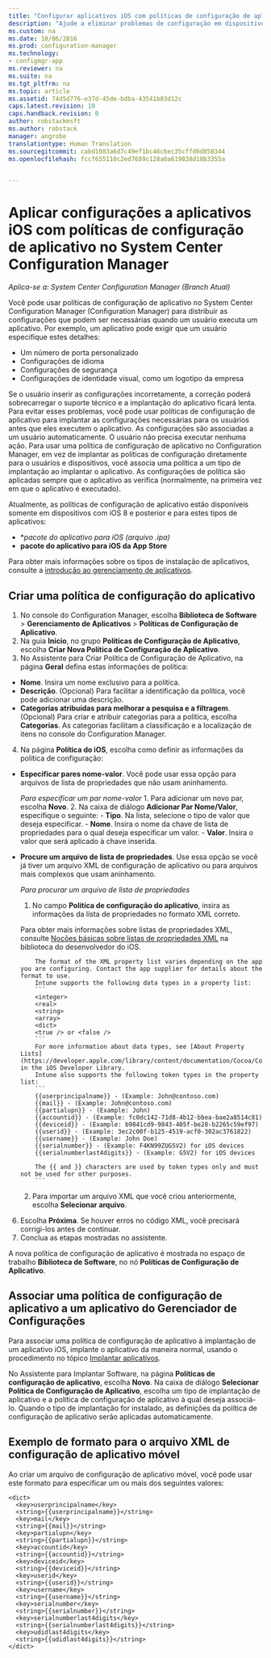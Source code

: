 ```yaml
---
title: "Configurar aplicativos iOS com políticas de configuração de aplicativo | Microsoft Docs"
description: "Ajude a eliminar problemas de configuração em dispositivos que executam o iOS 8 ou posterior ao implantar políticas de configuração de aplicativos para os usuários antes que eles executem aplicativos."
ms.custom: na
ms.date: 10/06/2016
ms.prod: configuration-manager
ms.technology:
- configmgr-app
ms.reviewer: na
ms.suite: na
ms.tgt_pltfrm: na
ms.topic: article
ms.assetid: 74d5d776-e37d-45de-bdba-43541b03d12c
caps.latest.revision: 10
caps.handback.revision: 0
author: robstackmsft
ms.author: robstack
manager: angrobe
translationtype: Human Translation
ms.sourcegitcommit: cabd1083a6d7c49ef1bc46c6ec35cffd6d858344
ms.openlocfilehash: fccf655110c2ed7689c128a0a619838d18b3355a


---
```

# <a name="apply-settings-to-ios-apps-with-app-configuration-policies-in-system-center-configuration-manager"></a>Aplicar configurações a aplicativos iOS com políticas de configuração de aplicativo no System Center Configuration Manager

*Aplica-se a: System Center Configuration Manager (Branch Atual)*


Você pode usar políticas de configuração de aplicativo no System Center Configuration Manager (Configuration Manager) para distribuir as configurações que podem ser necessárias quando um usuário executa um aplicativo. Por exemplo, um aplicativo pode exigir que um usuário especifique estes detalhes:
- Um número de porta personalizado
- Configurações de idioma
- Configurações de segurança
- Configurações de identidade visual, como um logotipo da empresa

Se o usuário inserir as configurações incorretamente, a correção poderá sobrecarregar o suporte técnico e a implantação do aplicativo ficará lenta.
Para evitar esses problemas, você pode usar políticas de configuração de aplicativo para implantar as configurações necessárias para os usuários antes que eles executem o aplicativo. As configurações são associadas a um usuário automaticamente. O usuário não precisa executar nenhuma ação.
Para usar uma política de configuração de aplicativo no Configuration Manager, em vez de implantar as políticas de configuração diretamente para o usuários e dispositivos, você associa uma política a um tipo de implantação ao implantar o aplicativo. As configurações de política são aplicadas sempre que o aplicativo as verifica (normalmente, na primeira vez em que o aplicativo é executado).

Atualmente, as políticas de configuração de aplicativo estão disponíveis somente em dispositivos com iOS 8 e posterior e para estes tipos de aplicativos:

- **pacote do aplicativo para iOS (arquivo *.ipa)**
- **pacote do aplicativo para iOS da App Store**

Para obter mais informações sobre os tipos de instalação de aplicativos, consulte a [introdução ao gerenciamento de aplicativos](/sccm/apps/understand/introduction-to-application-management).

## <a name="create-an-app-configuration-policy"></a>Criar uma política de configuração do aplicativo

1. No console do Configuration Manager, escolha **Biblioteca de Software** > **Gerenciamento de Aplicativos** > **Políticas de Configuração de Aplicativo**.
2. Na guia **Início**, no grupo **Políticas de Configuração de Aplicativo**, escolha **Criar Nova Política de Configuração de Aplicativo**.
3. No Assistente para Criar Política de Configuração de Aplicativo, na página **Geral** defina estas informações de política:
  - **Nome**. Insira um nome exclusivo para a política.
  - **Descrição**. (Opcional) Para facilitar a identificação da política, você pode adicionar uma descrição.
  - **Categorias atribuídas para melhorar a pesquisa e a filtragem**. (Opcional) Para criar e atribuir categorias para a política, escolha **Categorias**. As categorias facilitam a classificação e a localização de itens no console do Configuration Manager.
4. Na página **Política do iOS**, escolha como definir as informações da política de configuração:
  - **Especificar pares nome-valor**. Você pode usar essa opção para arquivos de lista de propriedades que não usam aninhamento.

      *Para especificar um par nome-valor*
        1. Para adicionar um novo par, escolha **Novo**.
        2. Na caixa de diálogo **Adicionar Par Nome/Valor**, especifique o seguinte:         - **Tipo**. Na lista, selecione o tipo de valor que deseja especificar.
            - **Nome**. Insira o nome da chave de lista de propriedades para o qual deseja especificar um valor.
            - **Valor**. Insira o valor que será aplicado à chave inserida.

  - **Procure um arquivo de lista de propriedades**. Use essa opção se você já tiver um arquivo XML de configuração de aplicativo ou para arquivos mais complexos que usam aninhamento.

    *Para procurar um arquivo de lista de propriedades*

      1.  No campo **Política de configuração do aplicativo**, insira as informações da lista de propriedades no formato XML correto.

      Para obter mais informações sobre listas de propriedades XML, consulte [Noções básicas sobre listas de propriedades XML](https://developer.apple.com/library/ios/documentation/Cocoa/Conceptual/PropertyLists/UnderstandXMLPlist/UnderstandXMLPlist.html) na biblioteca do desenvolvedor do iOS.

            The format of the XML property list varies depending on the app you are configuring. Contact the app supplier for details about the format to use.
            Intune supports the following data types in a property list:
            ```
            <integer>
            <real>
            <string>
            <array>
            <dict>
            <true /> or <false />
            ```
            For more information about data types, see [About Property Lists](https://developer.apple.com/library/content/documentation/Cocoa/Conceptual/PropertyLists/AboutPropertyLists/AboutPropertyLists.html) in the iOS Developer Library.
            Intune also supports the following token types in the property list:
            ```
            {{userprincipalname}} - (Example: John@contoso.com)
            {{mail}} - (Example: John@contoso.com)
            {{partialupn}} - (Example: John)
            {{accountid}} - (Example: fc0dc142-71d8-4b12-bbea-bae2a8514c81)
            {{deviceid}} - (Example: b9841cd9-9843-405f-be28-b2265c59ef97)
            {{userid}} - (Example: 3ec2c00f-b125-4519-acf0-302ac3761822)
            {{username}} - (Example: John Doe)
            {{serialnumber}} - (Example: F4KN99ZUG5V2) for iOS devices
            {{serialnumberlast4digits}} - (Example: G5V2) for iOS devices

            The {{ and }} characters are used by token types only and must not be used for other purposes.
            ```

      2.  Para importar um arquivo XML que você criou anteriormente, escolha **Selecionar arquivo**.
6. Escolha **Próxima**. Se houver erros no código XML, você precisará corrigi-los antes de continuar.
7. Conclua as etapas mostradas no assistente.

A nova política de configuração de aplicativo é mostrada no espaço de trabalho **Biblioteca de Software**, no nó **Políticas de Configuração de Aplicativo**.

## <a name="associate-an-app-configuration-policy-with-a-configuration-manager-application"></a>Associar uma política de configuração de aplicativo a um aplicativo do Gerenciador de Configurações

Para associar uma política de configuração de aplicativo à implantação de um aplicativo iOS, implante o aplicativo da maneira normal, usando o procedimento no tópico [Implantar aplicativos](/sccm/apps/deploy-use/deploy-applications).

No Assistente para Implantar Software, na página **Políticas de configuração de aplicativo**, escolha **Novo**. Na caixa de diálogo **Selecionar Política de Configuração de Aplicativo**, escolha um tipo de implantação de aplicativo e a política de configuração de aplicativo à qual deseja associá-lo.
Quando o tipo de implantação for instalado, as definições da política de configuração de aplicativo serão aplicadas automaticamente.

## <a name="example-format-for-the-mobile-app-configuration-xml-file"></a>Exemplo de formato para o arquivo XML de configuração de aplicativo móvel

Ao criar um arquivo de configuração de aplicativo móvel, você pode usar este formato para especificar um ou mais dos seguintes valores:

```
<dict>
  <key>userprincipalname</key>
  <string>{{userprincipalname}}</string>
  <key>mail</key>
  <string>{{mail}}</string>
  <key>partialupn</key>
  <string>{{partialupn}}</string>
  <key>accountid</key>
  <string>{{accountid}}</string>
  <key>deviceid</key>
  <string>{{deviceid}}</string>
  <key>userid</key>
  <string>{{userid}}</string>
  <key>username</key>
  <string>{{username}}</string>
  <key>serialnumber</key>
  <string>{{serialnumber}}</string>
  <key>serialnumberlast4digits</key>
  <string>{{serialnumberlast4digits}}</string>
  <key>udidlast4digits</key>
  <string>{{udidlast4digits}}</string>
</dict>
```



<!--HONumber=Dec16_HO3-->


